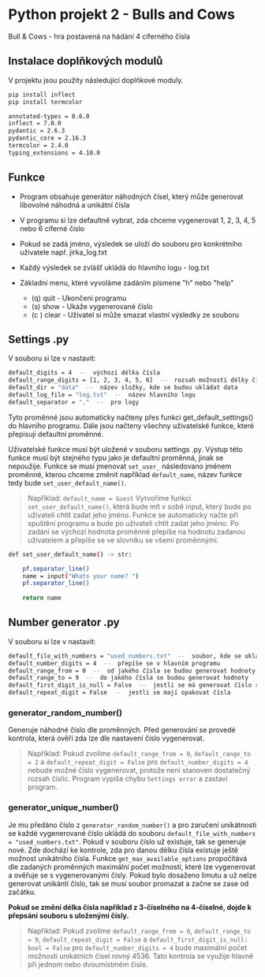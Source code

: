 
# Python projekt 2 - Bulls and Cows

Bull & Cows - hra postavená na hádání 4 ciferného čísla

## Instalace doplňkových modulů

V projektu jsou použity následující doplňkové moduly.

```bash
pip install inflect
pip install termcolor
```

```bash
annotated-types = 0.6.0
inflect = 7.0.0
pydantic = 2.6.3
pydantic_core = 2.16.3
termcolor = 2.4.0
typing_extensions = 4.10.0
```

## Funkce

- Program obsahuje generátor náhodných čísel, který může generovat libovolné náhodná a unikátní čísla
- V programu si lze defaultně vybrat, zda chceme vygenerovat 1, 2, 3, 4, 5 nebo 6 ciferné číslo
- Pokud se zadá jméno, výsledek se uloží do souboru pro konkrétního uživatele např. jirka_log.txt
- Každý výsledek se zvlášť ukládá do hlavního logu - log.txt

- Základní menu, které vyvoláme zadáním písmene "h" nebo "help"
    - (q) quit - Ukončení programu
    - (s) show - Ukáže vygenerované číslo
    - (c ) clear -  Uživatel si může smazat vlastní výsledky ze souboru

## Settings .py

V souboru si lze v nastavit:
```sh
default_digits = 4  --  výchozí délka čísla
default_range_digits = [1, 2, 3, 4, 5, 6]  --  rozsah možnosti délky čísla
default_dir = "data"  --  název složky, kde se budou ukládat data
default_log_file = "log.txt"  --  název hlavního logu
default_separator = ","  --  pro logy
```

Tyto proměnné jsou automaticky načteny přes funkci get_default_settings() do hlavního programu.
Dále jsou načteny všechny uživatelské funkce, které přepisují defaultní proměnné.

Uživatelské funkce musí být uložené v souboru settings .py.
Výstup této funkce musí být stejného typu jako je defaultní proměnná, jinak se nepoužije.
Funkce se musí jmenovat `set_user_` následovano jménem proměnné, kterou chceme změnit například
`default_name`, název funkce tedy bude `set_user_default_name()`.

>Například:
>`default_name = Guest`
>Vytvoříme funkci `set_user_default_name()`, která bude mít v sobě input, který bude
>po uživateli chtít zadat jeho jméno. Funkce se automaticky načte při spuštění programu
>a bude po uživateli chtít zadat jeho jméno. Po zadání se výchozí hodnota proměnné
>přepíše na hodnotu zadanou uživatelem a přepíše se ve slovníku se všemi proměnnými.

```sh
def set_user_default_name() -> str:

    pf.separator_line()
    name = input("Whats your name? ")
    pf.separator_line()
    
    return name
```

## Number generator .py

V souboru si lze v nastavit:
```sh
default_file_with_numbers = "used_numbers.txt"  --  soubor, kde se ukládájí vygenerované čísla
default_number_digits = 4  --  přepíše se v hlavním programu
default_range_from = 0  --  od jakého čísla se budou generovat hodnoty
default_range_to = 9  --  do jakého čísla se budou generovat hodnoty
default_first_digit_is_null = False  --  jestli se má generovat číslo s nulou na začátku
default_repeat_digit = False  --  jestli se mají opakovat čísla
```

### generator_random_number()

Generuje náhodné číslo dle proměnných. Před generování se provedé kontrola, která ověří
zda lze dle nastavení číslo vygenerovat.

>Například:
>Pokud zvolíme `default_range_from = 0`, `default_range_to = 2` a `default_repeat_digit = False` pro 
>`default_number_digits = 4` nebude možné číslo vygenerovat, protože není stanoven dostatečný rozsah číslic.
>Program vypíše chybu `Settings error` a zastaví program.

### generator_unique_number()

Je mu předáno číslo z `generator_random_number()` a pro zaručení unikátnosti se každé vygenerované číslo
ukládá do souboru `default_file_with_numbers = "used_numbers.txt"`. Pokud v souboru číslo už existuje, tak
se generuje nové. Zde dochází ke kontrole, zda pro danou délku čísla existuje ještě možnost unikátního čísla.
Funkce `get_max_available_options` propočítává dle zadaných proměnných maximální počet možností, které lze
vygenerovat a ověřuje se s vygenerovanými čísly. Pokud bylo dosaženo limutu a už nelze generovat unikántí
číslo, tak se musí soubor promazat a začne se zase od začátku.

**Pokud se změní délka čísla například z 3-číselného na 4-číselné, dojde k přepsání souboru s uloženými čísly.**

>Například:
>Pokud zvolíme `default_range_from = 0`, `default_range_to = 9`, `default_repeat_digit = False` a
>`default_first_digit_is_null: bool = False` pro `default_number_digits = 4` bude maximální počet možnosti
>unikátních čísel rovný 4536. Tato kontrola se využije hlavně při jednom nebo dvoumístmém čísle.